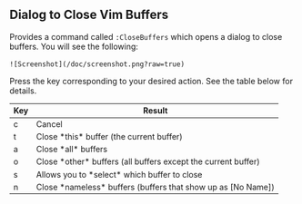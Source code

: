 ## Dialog to Close Vim Buffers

Provides a command called `:CloseBuffers` which opens a dialog to close buffers. You will see the following:

    ![Screenshot](/doc/screenshot.png?raw=true)
    
Press the key corresponding to your desired action. See the table below
for details.

<table>
    <thead>
        <th>Key</th>
        <th>Result</th>
    </thead>
    <tbody>
    <tr>
        <td>c</td>
        <td>Cancel</td>
    </tr>
    <tr>
        <td>t</td>
        <td>Close *this* buffer (the current buffer)</td>
    </tr>
    <tr>
        <td>a</td>
        <td>Close *all* buffers</td>
    </tr>
    <tr>
        <td>o</td>
        <td>Close *other* buffers (all buffers except the current buffer)</td>
    </tr>
    <tr>
        <td>s</td>
        <td>Allows you to *select* which buffer to close</td>
    </tr>
    <tr>
        <td>n</td>
        <td>Close *nameless* buffers (buffers that show up as [No Name])</td>
    </tr>
    </tbody>
</table>
